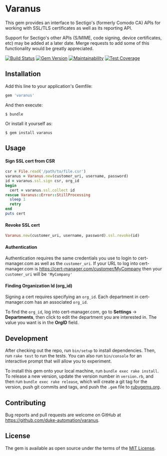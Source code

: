 # Varanus

This gem provides an interface to Sectigo's (formerly Comodo CA) APIs for working
with SSL/TLS certificates as well as its reporting API.

Support for Sectigo's other APIs (S/MIME, code signing, device certificates, etc) may
be added at a later date.  Merge requests to add some of this functionality would be
greatly appreciated.

[![Build Status](https://travis-ci.org/duke-automation/varanus.svg?branch=master)](https://travis-ci.org/duke-automation/varanus)
[![Gem Version](https://badge.fury.io/rb/varanus.svg)](http://badge.fury.io/rb/varanus)
[![Maintainability](https://api.codeclimate.com/v1/badges/593ef1aa2ba757b5374f/maintainability)](https://codeclimate.com/github/duke-automation/varanus/maintainability)
[![Test Coverage](https://api.codeclimate.com/v1/badges/593ef1aa2ba757b5374f/test_coverage)](https://codeclimate.com/github/duke-automation/varanus/test_coverage)

## Installation

Add this line to your application's Gemfile:

```ruby
gem 'varanus'
```

And then execute:

    $ bundle

Or install it yourself as:

    $ gem install varanus

## Usage

#### Sign SSL cert from CSR

```ruby
csr = File.read('/path/to/file.csr')
varanus = Varanus.new(customer_uri, username, password)
id = varanus.ssl.sign csr, org_id
begin
  cert = varanus.ssl.collect id
rescue Varanus::Error::StillProcessing
  sleep 1
  retry
end
puts cert
```

#### Revoke SSL cert

```ruby
Varanus.new(customer_uri, username, password).ssl.revoke(id)
```

#### Authentication

Authentication requires the same credentials you use to login to cert-manager.com as well as the ```customer_uri```.  If your URL to log into cert-manager.com is https://cert-manager.com/customer/MyCompany then your ```customer_uri``` will be ```'MyCompany'```

#### Finding Organization Id (org_id)

Signing a cert requires specifying an ```org_id```.  Each department in cert-manager.com has an associated ```org_id```.

To find the ```org_id```, log into cert-manager.com, go to **Settings** -> **Departments**, then click to edit the department you are interested in.  The value you want is in the **OrgID** field.

## Development

After checking out the repo, run `bin/setup` to install dependencies. Then, run `rake test` to run the tests. You can also run `bin/console` for an interactive prompt that will allow you to experiment.

To install this gem onto your local machine, run `bundle exec rake install`. To release a new version, update the version number in `version.rb`, and then run `bundle exec rake release`, which will create a git tag for the version, push git commits and tags, and push the `.gem` file to [rubygems.org](https://rubygems.org).

## Contributing

Bug reports and pull requests are welcome on GitHub at https://github.com/duke-automation/varanus.

## License

The gem is available as open source under the terms of the [MIT License](https://opensource.org/licenses/MIT).
